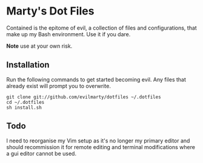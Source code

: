 # Marty's Dot Files

Contained is the epitome of evil, a collection of files and configurations, that make up my Bash environment. Use it if you dare.

__Note__ use at your own risk.

## Installation

Run the following commands to get started becoming evil. Any files that already exist will prompt you to overwrite.

```
git clone git://github.com/evilmarty/dotfiles ~/.dotfiles
cd ~/.dotfiles
sh install.sh
```

## Todo

I need to reorganise my Vim setup as it's no longer my primary editor and should recommission it for remote editing and terminal modifications where a gui editor cannot be used.
 